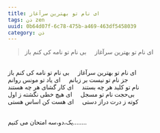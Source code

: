 ```yaml
---
title: ای نام تو بهترین سرآغاز
tags: ذن zen
uuid: 0b64d07f-6c78-475b-a469-463df5458039
category: ذن
---
```


>  ای نام تو بهترین سرآغاز  &nbsp;&nbsp;&nbsp;  بی نام تو نامه کی کنم باز    


<br>ای نام تو بهترین سرآغاز  &nbsp;&nbsp;&nbsp;  بی نام تو نامه کی کنم باز
<br>جز نام تو نیست بر زبانم  &nbsp;&nbsp;&nbsp;  ای یاد تو مونس روانم
<br>نام تو کلید هر چه بستند  &nbsp;&nbsp;&nbsp;  ای کار گشای هر چه هستند
<br>بی‌حجت نام تو مسجل  &nbsp;&nbsp;&nbsp;  ای هیچ خطی نگشته ز اول
<br>کوته ز درت دراز دستی  &nbsp;&nbsp;&nbsp;  ای هست کن اساس هستی
<br><br>


یک،دو،سه امتحان می کنیم........
